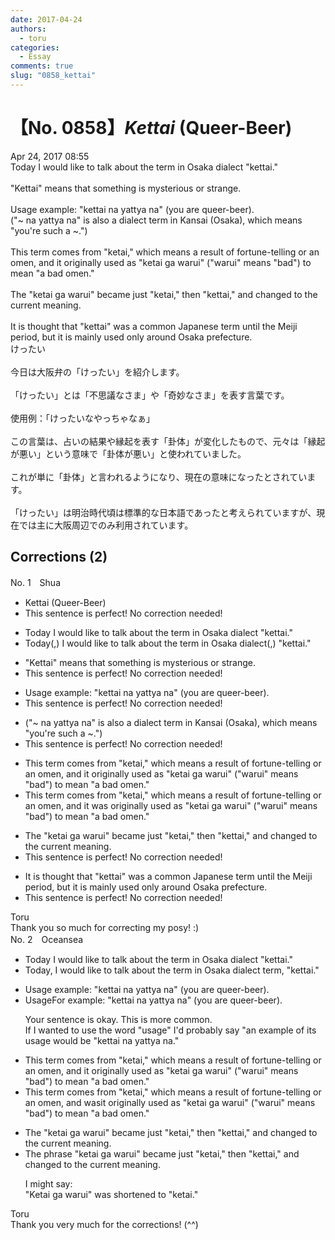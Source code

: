 ```yaml
---
date: 2017-04-24
authors:
  - toru
categories:
  - Essay
comments: true
slug: "0858_kettai"
---
```


# 【No. 0858】<strong><em>Kettai</strong></em> (Queer-Beer)
<div class="date">Apr 24, 2017 08:55</div>
<div id="post"><div id="body_show_ori">
Today I would like to talk about the term in Osaka dialect "kettai."<br/><br/>"Kettai" means that something is mysterious or strange.<br/><br/>Usage example: "kettai na yattya na" (you are queer-beer).<br/>("~ na yattya na" is also a dialect term in Kansai (Osaka), which means "you're such a ~.")<br/><br/>This term comes from "ketai," which means a result of fortune-telling or an omen, and it originally used as "ketai ga warui" ("warui" means "bad") to mean "a bad omen."<br/><br/>The "ketai ga warui" became just "ketai," then "kettai," and changed to the current meaning.<br/><br/>It is thought that "kettai" was a common Japanese term until the Meiji period, but it is mainly used only around Osaka prefecture.
</div></div>

<!-- more -->

<div id="post_ja"><div id="body_show_mo">
けったい<br/><br/>今日は大阪弁の「けったい」を紹介します。<br/><br/>「けったい」とは「不思議なさま」や「奇妙なさま」を表す言葉です。<br/><br/>使用例：「けったいなやっちゃなぁ」<br/><br/>この言葉は、占いの結果や縁起を表す「卦体」が変化したもので、元々は「縁起が悪い」という意味で「卦体が悪い」と使われていました。<br/><br/>これが単に「卦体」と言われるようになり、現在の意味になったとされています。<br/><br/>「けったい」は明治時代頃は標準的な日本語であったと考えられていますが、現在では主に大阪周辺でのみ利用されています。
</div></div>

## Corrections (2)
<div id="block"><div class="first_name"> No. 1　<span class="just_name">Shua</span></div><div id="block2">
<ul class="correction_field">
<li class="incorrect">Kettai (Queer-Beer)</li>
<li class="corrected perfect">This sentence is perfect! No correction needed!</li>
</ul>
<ul class="correction_field">
<li class="incorrect">Today I would like to talk about the term in Osaka dialect "kettai."</li>
<li class="corrected correct">
Today<span class="f_blue">(,)</span> I would like to talk about the term in Osaka dialect<span class="f_blue">(,)</span> "kettai."
</li>
</ul>
<ul class="correction_field">
<li class="incorrect">"Kettai" means that something is mysterious or strange.</li>
<li class="corrected perfect">This sentence is perfect! No correction needed!</li>
</ul>
<ul class="correction_field">
<li class="incorrect">Usage example: "kettai na yattya na" (you are queer-beer).</li>
<li class="corrected perfect">This sentence is perfect! No correction needed!</li>
</ul>
<ul class="correction_field">
<li class="incorrect">("~ na yattya na" is also a dialect term in Kansai (Osaka), which means "you're such a ~.")</li>
<li class="corrected perfect">This sentence is perfect! No correction needed!</li>
</ul>
<ul class="correction_field">
<li class="incorrect">This term comes from "ketai," which means a result of fortune-telling or an omen, and it originally used as "ketai ga warui" ("warui" means "bad") to mean "a bad omen."</li>
<li class="corrected correct">
This term comes from "ketai," which means a result of fortune-telling or an omen, and it <span class="f_red">was </span>originally used as "ketai ga warui" ("warui" means "bad") to mean "a bad omen."
</li>
</ul>
<ul class="correction_field">
<li class="incorrect">The "ketai ga warui" became just "ketai," then "kettai," and changed to the current meaning.</li>
<li class="corrected perfect">This sentence is perfect! No correction needed!</li>
</ul>
<ul class="correction_field">
<li class="incorrect">It is thought that "kettai" was a common Japanese term until the Meiji period, but it is mainly used only around Osaka prefecture.</li>
<li class="corrected perfect">This sentence is perfect! No correction needed!</li>
</ul>
</div><div class="name"><span class="just_name">Toru</span><br>
Thank you so much for correcting my posy! :)
</div>
</div>
<div id="block"><div class="first_name"> No. 2　<span class="just_name">Oceansea</span></div><div id="block2">
<ul class="correction_field">
<li class="incorrect">Today I would like to talk about the term in Osaka dialect "kettai."</li>
<li class="corrected correct">
Today<span class="f_red">,</span> I would like to talk about the <span class="f_gray"><span class="sline">term in </span></span>Osaka dialect <span class="f_red">term, </span>"kettai."
</li>
</ul>
<ul class="correction_field">
<li class="incorrect">Usage example: "kettai na yattya na" (you are queer-beer).</li>
<li class="corrected correct">
<span class="f_gray"><span class="sline">Usage</span></span><span class="f_red">For</span> example: "kettai na yattya na" (you are queer-beer).
<p class="correction_comment">Your sentence is okay. This is more common.<br/>If I wanted to use the word "usage" I'd probably say "an example of its usage would be "kettai na yattya na."</p>
</li>
</ul>
<ul class="correction_field">
<li class="incorrect">This term comes from "ketai," which means a result of fortune-telling or an omen, and it originally used as "ketai ga warui" ("warui" means "bad") to mean "a bad omen."</li>
<li class="corrected correct">
This term comes from "ketai," which means a result of fortune-telling or an omen, and <span class="f_red">was</span><span class="f_gray"><span class="sline">it</span></span> originally used as "ketai ga warui" ("warui" means "bad") to mean "a bad omen."
</li>
</ul>
<ul class="correction_field">
<li class="incorrect">The "ketai ga warui" became just "ketai," then "kettai," and changed to the current meaning.</li>
<li class="corrected correct">
The <span class="f_red">phrase </span>"ketai ga warui" became just "ketai," then "kettai," and changed to the current meaning.
<p class="correction_comment">I might say:<br/>"Ketai ga warui" was shortened to "ketai."</p>
</li>
</ul>
</div><div class="name"><span class="just_name">Toru</span><br>
Thank you very much for the corrections! (^^)
</div>
</div>
